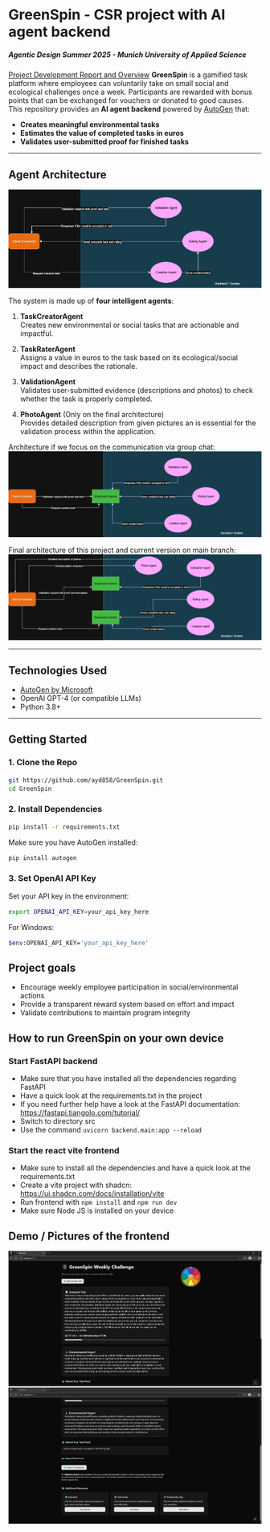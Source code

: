 #  GreenSpin - CSR project with AI agent backend
##### Agentic Design Summer 2025 - Munich University of Applied Science
[Project Development Report and Overview](https://drive.google.com/file/d/1JCtq9A2FXTjZkXC7X22sYW8dtye5PGdI/view?usp=drive_link)
**GreenSpin** is a gamified task platform where employees can voluntarily take on small social and ecological challenges once a week. Participants are rewarded with bonus points that can be exchanged for vouchers or donated to good causes.  
This repository provides an **AI agent backend** powered by [AutoGen](https://github.com/microsoft/autogen) that:

-  **Creates meaningful environmental tasks**
-  **Estimates the value of completed tasks in euros**
-  **Validates user-submitted proof for finished tasks**

---

##  Agent Architecture
![AI agent architecture](img/agent.drawio(1).png)

The system is made up of **four intelligent agents**:

1. **TaskCreatorAgent**  
   Creates new environmental or social tasks that are actionable and impactful.

2. **TaskRaterAgent**  
   Assigns a value in euros to the task based on its ecological/social impact and describes the rationale.

3. **ValidationAgent**  
   Validates user-submitted evidence (descriptions and photos) to check whether the task is properly completed.

4. **PhotoAgent** (Only on the final architecture)\
   Provides detailed description from given pictures an is essential for the validation process within the application.

Architecture if we focus on the communication via group chat:
![AI agent architecture group chat](img/agent(1).drawio.png)

Final architecture of this project and current version on main branch:
![AI agent final](img/LatestArch.drawio.png)

---

##  Technologies Used

- [AutoGen by Microsoft](https://github.com/microsoft/autogen)
- OpenAI GPT-4 (or compatible LLMs)
- Python 3.8+

---

##  Getting Started

### 1. Clone the Repo

```bash
git https://github.com/ayd858/GreenSpin.git
cd GreenSpin
```
### 2. Install Dependencies

```bash
pip install -r requirements.txt
```
Make sure you have AutoGen installed:

```bash
pip install autogen
```

### 3. Set OpenAI API Key

Set your API key in the environment:
```bash
export OPENAI_API_KEY=your_api_key_here
```
For Windows:
```bash
$env:OPENAI_API_KEY='your_api_key_here'
```

## Project goals
- Encourage weekly employee participation in social/environmental actions
- Provide a transparent reward system based on effort and impact
- Validate contributions to maintain program integrity

## How to run GreenSpin on your own device

### Start FastAPI backend
- Make sure that you have installed all the dependencies regarding FastAPI
- Have a quick look at the requirements.txt in the project
- If you need further help have a look at the FastAPI documentation: https://fastapi.tiangolo.com/tutorial/
- Switch to directory src
- Use the command `uvicorn backend.main:app --reload`

### Start the react vite frontend
- Make sure to install all the dependencies and have a quick look at the requirements.txt
- Create a vite project with shadcn: https://ui.shadcn.com/docs/installation/vite
- Run frontend with `npm install` and `npm run dev`
- Make sure Node JS is installed on your device

## Demo / Pictures of the frontend
![frontend pic1](img/frontend_pic1.png)
![frontend pic2](img/frontend_pic2.png)
